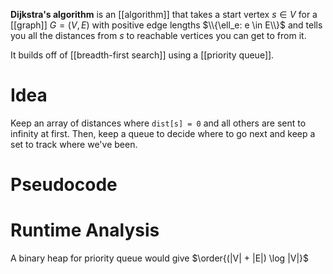 **Dijkstra's algorithm** is an [[algorithm]] that takes a start vertex $s \in V$ for a [[graph]] $G = (V, E)$ with positive edge lengths $\\{\ell_e: e \in E\\}$ and tells you all the distances from $s$ to reachable vertices you can get to from it. 

It builds off of [[breadth-first search]] using a [[priority queue]].

# Idea

Keep an array of distances where `dist[s] = 0` and all others are sent to infinity at first. Then, keep a queue to decide where to go next and keep a set to track where we've been.

# Pseudocode



# Runtime Analysis

A binary heap for priority queue would give $\order{(|V| + |E|) \log |V|}$